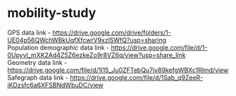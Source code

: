 # mobility-study

GPS data link - https://drive.google.com/drive/folders/1-UE04p56QWchWBkUqfXfcwrV9xzlSWfQ?usp=sharing <br/>
Population demographic data link - https://drive.google.com/file/d/1-0Upyvl_mXK2Ad4Z5Z6ezkeZo9r8VZ6q/view?usp=share_link <br/>
Geometry data link - https://drive.google.com/file/d/1I15_Ju0ZFTebQu7jv89kefgWBXc1Rlmd/view <br/>
Safegraph data link - https://drive.google.com/file/d/1Sab_q9ZeeR-iKDzsfc6a6XFSBNdWbuDC/view
